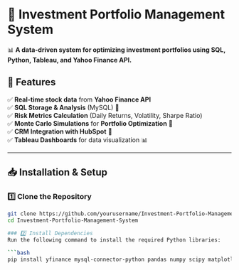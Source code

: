 # 🚀 Investment Portfolio Management System

📊 **A data-driven system for optimizing investment portfolios using SQL, Python, Tableau, and Yahoo Finance API.**  

## 📌 Features
✅ **Real-time stock data** from **Yahoo Finance API**  
✅ **SQL Storage & Analysis** (MySQL) 💾  
✅ **Risk Metrics Calculation** (Daily Returns, Volatility, Sharpe Ratio)  
✅ **Monte Carlo Simulations** for **Portfolio Optimization** 🎯  
✅ **CRM Integration with HubSpot** 🤖  
✅ **Tableau Dashboards** for data visualization 📊  

---

## 📥 Installation & Setup

### 1️⃣ **Clone the Repository**
```bash
git clone https://github.com/yourusername/Investment-Portfolio-Management-System.git
cd Investment-Portfolio-Management-System

### 2️⃣ Install Dependencies
Run the following command to install the required Python libraries:

```bash
pip install yfinance mysql-connector-python pandas numpy scipy matplotlib seaborn hubspot-api-client


